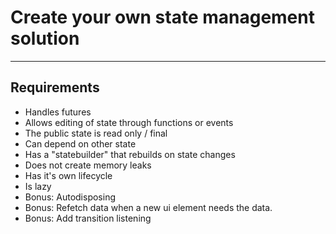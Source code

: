 # Create your own state management solution

---
## Requirements
- Handles futures
- Allows editing of state through functions or events
- The public state is read only / final
- Can depend on other state
- Has a "statebuilder" that rebuilds on state changes
- Does not create memory leaks
- Has it's own lifecycle
- Is lazy
- Bonus: Autodisposing
- Bonus: Refetch data when a new ui element needs the data.
- Bonus: Add transition listening